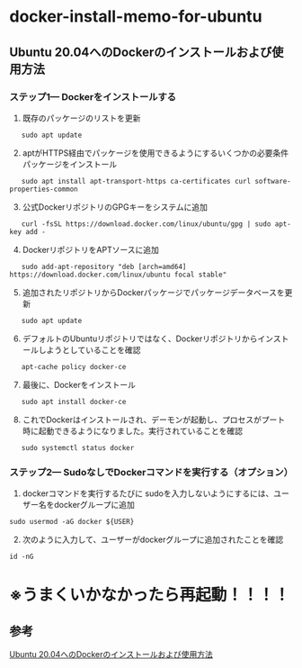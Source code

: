 # docker-install-memo-for-ubuntu

## Ubuntu 20.04へのDockerのインストールおよび使用方法

### ステップ1— Dockerをインストールする

1. 既存のパッケージのリストを更新
```ubuntu
   sudo apt update
```

2. aptがHTTPS経由でパッケージを使用できるようにするいくつかの必要条件パッケージをインストール
```ubuntu   
   sudo apt install apt-transport-https ca-certificates curl software-properties-common
```

3. 公式DockerリポジトリのGPGキーをシステムに追加
```ubuntu
   curl -fsSL https://download.docker.com/linux/ubuntu/gpg | sudo apt-key add -
```

4. DockerリポジトリをAPTソースに追加
```ubuntu
   sudo add-apt-repository "deb [arch=amd64] https://download.docker.com/linux/ubuntu focal stable"
```

5. 追加されたリポジトリからDockerパッケージでパッケージデータベースを更新
```ubuntu
   sudo apt update
```

6. デフォルトのUbuntuリポジトリではなく、Dockerリポジトリからインストールしようとしていることを確認
```ubuntu
   apt-cache policy docker-ce
```

7. 最後に、Dockerをインストール
```ubuntu
   sudo apt install docker-ce
```

8. これでDockerはインストールされ、デーモンが起動し、プロセスがプート時に起動できるようになりました。実行されていることを確認
```ubuntu
   sudo systemctl status docker
```

### ステップ2— SudoなしでDockerコマンドを実行する（オプション）

1. dockerコマンドを実行するたびに sudoを入力しないようにするには、ユーザー名をdockerグループに追加
```ubuntu
sudo usermod -aG docker ${USER}
```

2. 次のように入力して、ユーザーがdockerグループに追加されたことを確認
```ubuntu
id -nG
```
# ※うまくいかなかったら再起動！！！！

## 参考
[Ubuntu 20.04へのDockerのインストールおよび使用方法](https://www.digitalocean.com/community/tutorials/how-to-install-and-use-docker-on-ubuntu-20-04-ja)
